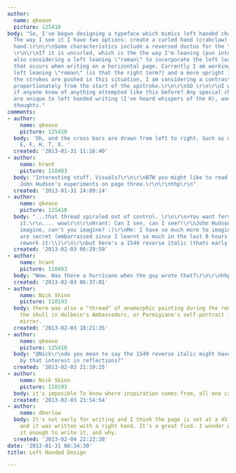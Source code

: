 ```yaml
---
author:
  name: qkeave
  picture: 125410
body: "So, I've begun designing a typeface which mimics left handed characteristics.
  The way I see it I have two options: create a curled hand (crabclaw) or an uncurled
  hand.\r\n\r\nSome characteristics include a reversed ductus for the \"curled\" hand.
  \r\n\r\nIf it is uncurled, which is the the way I'm leaning (pun intended) I am
  also considering a left leaning \"roman\" to incorporate the left leaning writing
  that occurs when writing on a horizontal page. Currently I am working towards this
  left leaning \"roman\" (is that the right term?) and a more upright italic. Because
  the strokes are pushed in this situation, I am considering a contrast that thins
  proportionately from the start of the upstroke.\r\n\r\nSO \r\n\r\nI was wondering
  if anyone knew of anything attempted like this before? Any special characters that
  are unique to left handed writing (I've heard whispers of the K), and any general
  thoughts."
comments:
- author:
    name: qkeave
    picture: 125410
  body: 'Oh, and the cross bars are drawn from left to right. Such as on t, f, A,
    E, F, H, T, X. '
  created: '2013-01-31 11:16:40'
- author:
    name: hrant
    picture: 110403
  body: "Interesting stuff. Visuals?\r\n\r\nBTW you might like to read this:\r\nhttp://www.typophile.com/node/48843\r\nEspecially
    John Hudson's experiments on page three.\r\n\r\nhhp\r\n"
  created: '2013-01-31 14:09:14'
- author:
    name: qkeave
    picture: 125410
  body: "...that thread spiraled out of control. \r\n\r\n>You want fervor, you got
    it.\r\n.... wow\r\n\r\nHrant: Can I see, can I see?!\r\nJohn Hudson: Can't you
    imagine, can't you imagine? :)\r\nMe: I have so much more to imagine now\r\n\r\nVisuals
    are secret (embarrassed since I learnt so much in the last 8 hours and need to
    rework it:\\)\r\n\r\nbut here's a 1549 reverse italic (thats early right?)\r\n\r\n[img:sites/default/files/old-images/IMG_0067edit_5825.jpg][img:sites/default/files/old-images/IMG_0058-1edit_4069.jpg]"
  created: '2013-02-03 06:29:59'
- author:
    name: hrant
    picture: 110403
  body: "Wow. Was there a hurricane when the guy wrote that?\r\n\r\nhhp\r\n"
  created: '2013-02-03 06:37:01'
- author:
    name: Nick Shinn
    picture: 110193
  body: there was also a "thread" of anamorphic painting during the renaissance, eg
    the skull in Holbein's Ambassadors, or Parmigiano's self-portrait in a sphericall
    mirror.
  created: '2013-02-03 18:21:35'
- author:
    name: qkeave
    picture: 125410
  body: "@Nick\r\ndo you mean to say the 1549 reverse italic might have been inspired
    by that interest in reflections?"
  created: '2013-02-03 21:19:25'
- author:
    name: Nick Shinn
    picture: 110193
  body: it's imposible To know where inspiration comes from, all one can note is similarities.
  created: '2013-02-03 23:54:54'
- author:
    name: dberlow
  body: It's not early for writing and I think the page is set at a 45 degree angle
    and it was written with a right hand. It's a great find. I wonder who wanted read
    it enough to write it, and why.
  created: '2013-02-04 22:22:38'
date: '2013-01-31 08:34:30'
title: Left Handed Design

---
```

